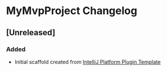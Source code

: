 <!-- Keep a Changelog guide -> https://keepachangelog.com -->

# MyMvpProject Changelog

## [Unreleased]
### Added
- Initial scaffold created from [IntelliJ Platform Plugin Template](https://github.com/JetBrains/intellij-platform-plugin-template)
